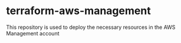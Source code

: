 # terraform-aws-management
This repository is used to deploy the necessary resources in the AWS Management account
